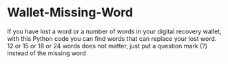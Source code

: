 # Wallet-Missing-Word
If you have lost a word or a number of words in your digital recovery wallet, with this Python code you can find words that can replace your lost word. 12 or 15 or 18 or 24 words does not matter, just put a question mark (?) instead of the missing word
